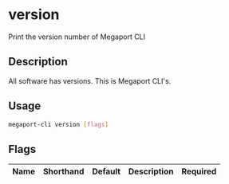 # version

Print the version number of Megaport CLI

## Description

All software has versions. This is Megaport CLI's.


## Usage

```sh
megaport-cli version [flags]
```




## Flags

| Name | Shorthand | Default | Description | Required |
|------|-----------|---------|-------------|----------|


